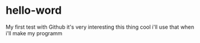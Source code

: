 # hello-word
My first test with Github
it's very interesting this thing
cool i'll use that when i'll make my programm
